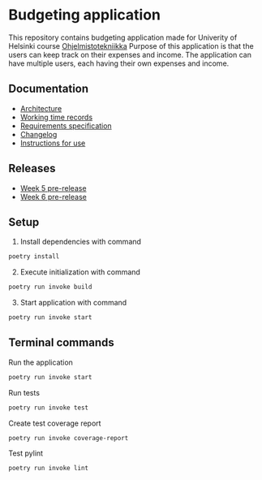 # Budgeting application 
This repository contains budgeting application made for Univerity of Helsinki course [Ohjelmistotekniikka](https://courses.helsinki.fi/fi/tkt20002)
Purpose of this application is that the users can keep track on their expenses and income. The application can have multiple users, each having their own expenses and income.


## Documentation 
- [Architecture](https://github.com/oheinonen/ot-harjoitustyo/blob/master/documentation/architecture.md)
- [Working time records](https://github.com/oheinonen/ot-harjoitustyo/blob/master/documentation/working_time_records.md)
- [Requirements specification](https://github.com/oheinonen/ot-harjoitustyo/blob/master/documentation/requirement_specification.md)
- [Changelog](https://github.com/oheinonen/ot-harjoitustyo/blob/master/documentation/changelog.md)
- [Instructions for use](https://github.com/oheinonen/ot-harjoitustyo/blob/master/documentation/instructions.md)


## Releases
- [Week 5 pre-release](https://github.com/oheinonen/ot-harjoitustyo/releases/tag/week5)
- [Week 6 pre-release](https://github.com/oheinonen/ot-harjoitustyo/releases/tag/week6)

## Setup

1. Install dependencies with command
```bash
poetry install
```

2. Execute initialization with command

```bash
poetry run invoke build
```

3. Start application with command

```bash
poetry run invoke start
```

## Terminal commands
Run the application
```bash
poetry run invoke start
```
Run tests
```bash
poetry run invoke test
```

Create test coverage report
```bash
poetry run invoke coverage-report
```

Test pylint
```bash
poetry run invoke lint
```
